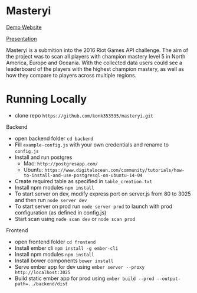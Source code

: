 # Masteryi

[Demo Website](http://www.masteryi.net)

[Presentation](https://github.com/konk353535/masteryi/blob/master/presentation.md#presentation)

Masteryi is a submition into the 2016 Riot Games API challenge. The aim of the project was to scan all players with champion mastery level 5 in North America, Europe and Oceania. With the collected data users could see a leaderboard of the players with the highest champion mastery, as well as how they compare to players across multiple regions.

# Running Locally

- clone repo `https://github.com/konk353535/masteryi.git`

Backend

- open backend folder `cd backend`
- Fill `example-config.js` with your own credentials and rename to `config.js`
- Install and run postgres
  - Mac: `http://postgresapp.com/`
  - Ubuntu: `https://www.digitalocean.com/community/tutorials/how-to-install-and-use-postgresql-on-ubuntu-14-04`
- Create required table as specified in `table_creation.txt`
- Install npm modules `npm install`
- To start server on dev, modify express port on server.js from 80 to 3025 and then run `node server dev`
- To start server on prod run `node server prod` to launch with prod configuration (as defined in config.js)
- Start scan using `node scan dev` or `node scan prod`
  
Frontend
- open frontend folder `cd frontend`
- Install ember cli `npm install -g ember-cli`
- Install npm modules `npm install`
- Install bower components `bower install`
- Serve ember app for dev using `ember server --proxy http://localhost:3025`
- Build static ember app for prod using `ember build --prod --output-path=../backend/dist`
